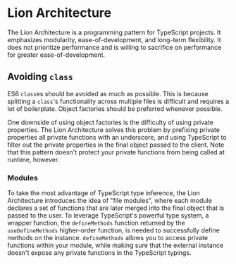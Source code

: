 # Lion Architecture

The Lion Architecture is a programming pattern for TypeScript projects. It emphasizes modularity, ease-of-development, and long-term flexibility. It does not prioritize performance and is willing to sacrifice on performance for greater ease-of-development.

## Avoiding `class`

ES6 `class`es should be avoided as much as possible. This is because splitting a `class`'s functionality across multiple files is difficult and requires a lot of boilerplate. Object factories should be preferred whenever possible.

One downside of using object factories is the difficulty of using private properties. The Lion Architecture solves this problem by prefixing private properties all private functions with an underscore, and using TypeScript to filter out the private properties in the final object passed to the client. Note that this pattern doesn't protect your private functions from being called at runtime, however.

### Modules

To take the most advantage of TypeScript type inference, the Lion Architecture introduces the idea of "file modules", where each module declares a set of functions that are later merged into the final object that is passed to the user. To leverage TypeScript's powerful type system, a wrapper function, the `defineMethods` function returned by the `useDefineMethods` higher-order function, is needed to successfully define methods on the instance. `defineMethods` allows you to access private functions within your module, while making sure that the external instance doesn't expose any private functions in the TypeScript typings.
